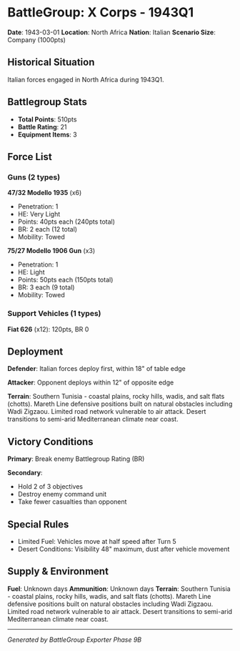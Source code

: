 # BattleGroup: X Corps - 1943Q1

**Date**: 1943-03-01
**Location**: North Africa
**Nation**: Italian
**Scenario Size**: Company (1000pts)

## Historical Situation

Italian forces engaged in North Africa during 1943Q1.

## Battlegroup Stats

- **Total Points**: 510pts
- **Battle Rating**: 21
- **Equipment Items**: 3

## Force List

### Guns (2 types)

**47/32 Modello 1935** (x6)
- Penetration: 1
- HE: Very Light
- Points: 40pts each (240pts total)
- BR: 2 each (12 total)
- Mobility: Towed

**75/27 Modello 1906 Gun** (x3)
- Penetration: 1
- HE: Light
- Points: 50pts each (150pts total)
- BR: 3 each (9 total)
- Mobility: Towed

### Support Vehicles (1 types)

**Fiat 626** (x12): 120pts, BR 0

## Deployment

**Defender**: Italian forces deploy first, within 18" of table edge

**Attacker**: Opponent deploys within 12" of opposite edge

**Terrain**: Southern Tunisia - coastal plains, rocky hills, wadis, and salt flats (chotts). Mareth Line defensive positions built on natural obstacles including Wadi Zigzaou. Limited road network vulnerable to air attack. Desert transitions to semi-arid Mediterranean climate near coast.

## Victory Conditions

**Primary**: Break enemy Battlegroup Rating (BR)

**Secondary**:
- Hold 2 of 3 objectives
- Destroy enemy command unit
- Take fewer casualties than opponent

## Special Rules

- Limited Fuel: Vehicles move at half speed after Turn 5
- Desert Conditions: Visibility 48" maximum, dust after vehicle movement

## Supply & Environment

**Fuel**: Unknown days
**Ammunition**: Unknown days
**Terrain**: Southern Tunisia - coastal plains, rocky hills, wadis, and salt flats (chotts). Mareth Line defensive positions built on natural obstacles including Wadi Zigzaou. Limited road network vulnerable to air attack. Desert transitions to semi-arid Mediterranean climate near coast.

---

*Generated by BattleGroup Exporter Phase 9B*

